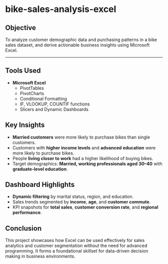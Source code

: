 # bike-sales-analysis-excel
## Objective
To analyze customer demographic data and purchasing patterns in a bike sales dataset, and derive actionable business insights using Microsoft Excel.

---

## Tools Used
- **Microsoft Excel**
  - PivotTables
  - PivotCharts
  - Conditional Formatting
  - IF, VLOOKUP, COUNTIF functions
  - Slicers and Dynamic Dashboards

   
 ## Key Insights

- **Married customers** were more likely to purchase bikes than single customers.
- Customers with **higher income levels** and **advanced education** were more likely to purchase bikes.
- People **living closer to work** had a higher likelihood of buying bikes.
- Target demographics: **Married, working professionals aged 30–40** with **graduate-level education**.

   
## Dashboard Highlights
- **Dynamic filtering** by marital status, region, and education.
- Sales trends segmented by **income**, **age**, and **customer commute**.
- KPI snapshots for **total sales**, **customer conversion rate**, and **regional performance**.
 
## Conclusion

This project showcases how Excel can be used effectively for sales analytics and customer segmentation without the need for advanced programming. It forms a foundational skillset for data-driven decision making in business environments.
